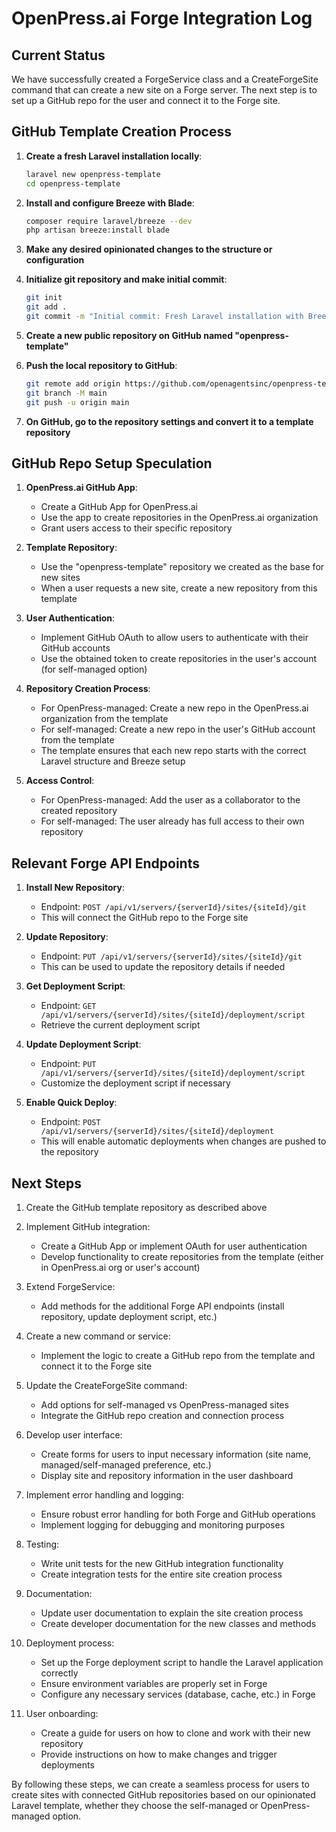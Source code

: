 # OpenPress.ai Forge Integration Log

## Current Status

We have successfully created a ForgeService class and a CreateForgeSite command that can create a new site on a Forge server. The next step is to set up a GitHub repo for the user and connect it to the Forge site.

## GitHub Template Creation Process

1. **Create a fresh Laravel installation locally**:
   ```bash
   laravel new openpress-template
   cd openpress-template
   ```

2. **Install and configure Breeze with Blade**:
   ```bash
   composer require laravel/breeze --dev
   php artisan breeze:install blade
   ```

3. **Make any desired opinionated changes to the structure or configuration**

4. **Initialize git repository and make initial commit**:
   ```bash
   git init
   git add .
   git commit -m "Initial commit: Fresh Laravel installation with Breeze and Blade"
   ```

5. **Create a new public repository on GitHub named "openpress-template"**

6. **Push the local repository to GitHub**:
   ```bash
   git remote add origin https://github.com/openagentsinc/openpress-template.git
   git branch -M main
   git push -u origin main
   ```

7. **On GitHub, go to the repository settings and convert it to a template repository**

## GitHub Repo Setup Speculation

1. **OpenPress.ai GitHub App**:
   - Create a GitHub App for OpenPress.ai
   - Use the app to create repositories in the OpenPress.ai organization
   - Grant users access to their specific repository

2. **Template Repository**:
   - Use the "openpress-template" repository we created as the base for new sites
   - When a user requests a new site, create a new repository from this template

3. **User Authentication**:
   - Implement GitHub OAuth to allow users to authenticate with their GitHub accounts
   - Use the obtained token to create repositories in the user's account (for self-managed option)

4. **Repository Creation Process**:
   - For OpenPress-managed: Create a new repo in the OpenPress.ai organization from the template
   - For self-managed: Create a new repo in the user's GitHub account from the template
   - The template ensures that each new repo starts with the correct Laravel structure and Breeze setup

5. **Access Control**:
   - For OpenPress-managed: Add the user as a collaborator to the created repository
   - For self-managed: The user already has full access to their own repository

## Relevant Forge API Endpoints

1. **Install New Repository**:
   - Endpoint: `POST /api/v1/servers/{serverId}/sites/{siteId}/git`
   - This will connect the GitHub repo to the Forge site

2. **Update Repository**:
   - Endpoint: `PUT /api/v1/servers/{serverId}/sites/{siteId}/git`
   - This can be used to update the repository details if needed

3. **Get Deployment Script**:
   - Endpoint: `GET /api/v1/servers/{serverId}/sites/{siteId}/deployment/script`
   - Retrieve the current deployment script

4. **Update Deployment Script**:
   - Endpoint: `PUT /api/v1/servers/{serverId}/sites/{siteId}/deployment/script`
   - Customize the deployment script if necessary

5. **Enable Quick Deploy**:
   - Endpoint: `POST /api/v1/servers/{serverId}/sites/{siteId}/deployment`
   - This will enable automatic deployments when changes are pushed to the repository

## Next Steps

1. Create the GitHub template repository as described above

2. Implement GitHub integration:
   - Create a GitHub App or implement OAuth for user authentication
   - Develop functionality to create repositories from the template (either in OpenPress.ai org or user's account)

3. Extend ForgeService:
   - Add methods for the additional Forge API endpoints (install repository, update deployment script, etc.)

4. Create a new command or service:
   - Implement the logic to create a GitHub repo from the template and connect it to the Forge site

5. Update the CreateForgeSite command:
   - Add options for self-managed vs OpenPress-managed sites
   - Integrate the GitHub repo creation and connection process

6. Develop user interface:
   - Create forms for users to input necessary information (site name, managed/self-managed preference, etc.)
   - Display site and repository information in the user dashboard

7. Implement error handling and logging:
   - Ensure robust error handling for both Forge and GitHub operations
   - Implement logging for debugging and monitoring purposes

8. Testing:
   - Write unit tests for the new GitHub integration functionality
   - Create integration tests for the entire site creation process

9. Documentation:
   - Update user documentation to explain the site creation process
   - Create developer documentation for the new classes and methods

10. Deployment process:
    - Set up the Forge deployment script to handle the Laravel application correctly
    - Ensure environment variables are properly set in Forge
    - Configure any necessary services (database, cache, etc.) in Forge

11. User onboarding:
    - Create a guide for users on how to clone and work with their new repository
    - Provide instructions on how to make changes and trigger deployments

By following these steps, we can create a seamless process for users to create sites with connected GitHub repositories based on our opinionated Laravel template, whether they choose the self-managed or OpenPress-managed option.